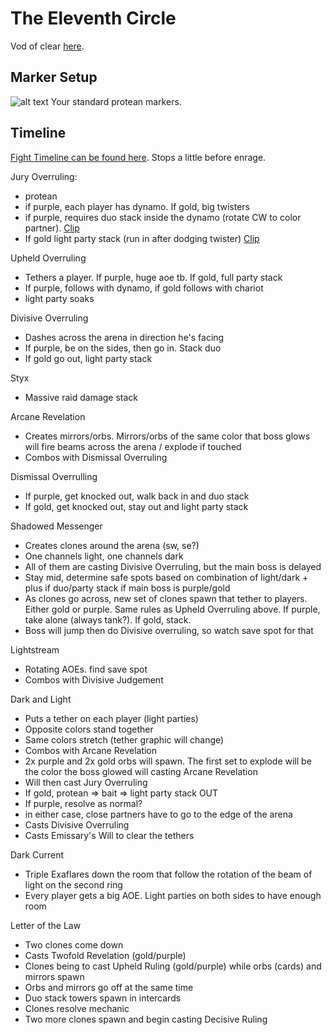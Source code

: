 # The Eleventh Circle
Vod of clear [here](https://www.twitch.tv/videos/1833080083?t=10h20m31s).

## Marker Setup
![alt text](img/p11/marker-setup.png)
Your standard protean markers.

## Timeline
[Fight Timeline can be found here](https://ff14.toolboxgaming.space/timeline?id=17398638745861). Stops a little before enrage.


Jury Overruling:
- protean
- if purple, each player has dynamo. If gold, big twisters
- if purple, requires duo stack inside the dynamo (rotate CW to color partner). [Clip]()
- If gold light party stack (run in after dodging twister) [Clip](https://clips.twitch.tv/CrowdedUglyPorcupineNotLikeThis-UpF6m0b-HltItUBd)

Upheld Overruling
- Tethers a player. If purple, huge aoe tb. If gold, full party stack
- If purple, follows with dynamo, if gold follows with chariot
- light party soaks

Divisive Overruling
- Dashes across the arena in direction he's facing
- If purple, be on the sides, then go in. Stack duo
- If gold go out, light party stack

Styx
- Massive raid damage stack

Arcane Revelation
- Creates mirrors/orbs. Mirrors/orbs of the same color that boss glows will fire beams across the arena / explode if touched
- Combos with Dismissal Overruling

Dismissal Overrulling
- If purple, get knocked out, walk back in and duo stack
- If gold, get knocked out, stay out and light party stack

Shadowed Messenger
- Creates clones around the arena (sw, se?)
- One channels light, one channels dark
- All of them are casting Divisive Overruling, but the main boss is delayed
- Stay mid, determine safe spots based on combination of light/dark + plus if duo/party stack if main boss is purple/gold
- As clones go across, new set of clones spawn that tether to players. Either gold or purple. Same rules as Upheld Overruling above. If purple, take alone (always tank?). If gold, stack.
- Boss will jump then do Divisive overruling, so watch save spot for that

Lightstream
- Rotating AOEs. find save spot
- Combos with Divisive Judgement

Dark and Light
- Puts a tether on each player (light parties)
- Opposite colors stand together
- Same colors stretch (tether graphic will change)
- Combos with Arcane Revelation
- 2x purple and 2x gold orbs will spawn. The first set to explode will be the color the boss glowed will casting Arcane Revelation
- Will then cast Jury Overruling
- If gold, protean => bait => light party stack OUT
- If purple, resolve as normal?
- in either case, close partners have to go to the edge of the arena
- Casts Divisive Overruling
- Casts Emissary's Will to clear the tethers

Dark Current
- Triple Exaflares down the room that follow the rotation of the beam of light on the second ring
- Every player gets a big AOE. Light parties on both sides to have enough room

Letter of the Law
- Two clones come down
- Casts Twofold Revelation (gold/purple)
- Clones being to cast Upheld Ruling (gold/purple) while orbs (cards) and mirrors spawn
- Orbs and mirrors go off at the same time
- Duo stack towers spawn in intercards
- Clones resolve mechanic
- Two more clones spawn and begin casting Decisive Ruling